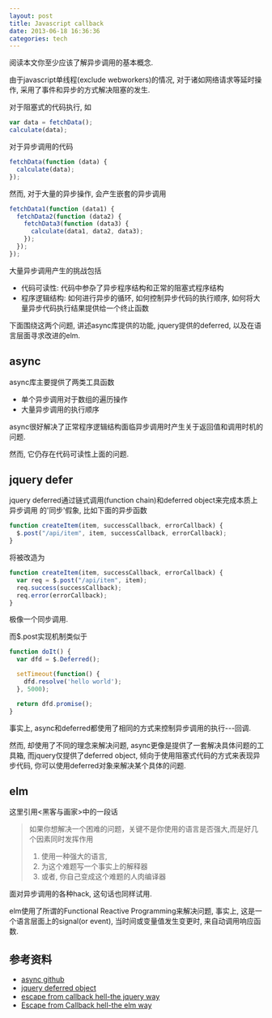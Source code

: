 ```yaml
---
layout: post
title: Javascript callback
date: 2013-06-18 16:36:36
categories: tech
---
```

阅读本文你至少应该了解异步调用的基本概念.

由于javascript单线程(exclude webworkers)的情况, 对于诸如网络请求等延时操作, 采用了事件和异步的方式解决阻塞的发生.

对于阻塞式的代码执行, 如

```javascript
var data = fetchData();
calculate(data);
```

对于异步调用的代码

```javascript
fetchData(function (data) {
  calculate(data);
});
```

然而, 对于大量的异步操作, 会产生嵌套的异步调用

```javascript
fetchData1(function (data1) {
  fetchData2(function (data2) {
    fetchData3(function (data3) {
      calculate(data1, data2, data3);
    });
  });
});
```

大量异步调用产生的挑战包括

* 代码可读性: 代码中参杂了异步程序结构和正常的阻塞式程序结构
* 程序逻辑结构: 如何进行异步的循环, 如何控制异步代码的执行顺序, 如何将大量异步代码执行结果提供给一个终止函数

下面围绕这两个问题, 讲述async库提供的功能, jquery提供的deferred, 以及在语言层面寻求改进的elm.

## async
async库主要提供了两类工具函数

* 单个异步调用对于数组的遍历操作
* 大量异步调用的执行顺序

async很好解决了正常程序逻辑结构面临异步调用时产生关于返回值和调用时机的问题.

然而, 它仍存在代码可读性上面的问题.

## jquery defer
jquery deferred通过链式调用(function chain)和deferred object来完成本质上异步调用
的'同步'假象, 比如下面的异步函数

```javascript
function createItem(item, successCallback, errorCallback) {
  $.post("/api/item", item, successCallback, errorCallback);
}
```

将被改造为

```javascript
function createItem(item, successCallback, errorCallback) {
  var req = $.post("/api/item", item);
  req.success(successCallback);
  req.error(errorCallback);
}
```

极像一个同步调用.

而$.post实现机制类似于

```javascript
function doIt() {
  var dfd = $.Deferred();

  setTimeout(function() {
    dfd.resolve('hello world');
  }, 5000);

  return dfd.promise();
}
```

事实上, async和deferred都使用了相同的方式来控制异步调用的执行---回调.

然而, 却使用了不同的理念来解决问题, async更像是提供了一套解决具体问题的工具箱,
而jquery仅提供了deferred object, 倾向于使用阻塞式代码的方式来表现异步代码,
你可以使用deferred对象来解决某个具体的问题.

## elm
这里引用&lt;黑客与画家&gt;中的一段话

> 如果你想解决一个困难的问题，关键不是你使用的语言是否强大,而是好几个因素同时发挥作用
>
> 1. 使用一种强大的语言,
> 2. 为这个难题写一个事实上的解释器
> 3. 或者, 你自己变成这个难题的人肉编译器

面对异步调用的各种hack, 这句话也同样试用.

elm使用了所谓的Functional Reactive Programming来解决问题, 事实上, 这是一个语言层面上的signal(or event), 当时间或变量值发生变更时, 来自动调用响应函数.

## 参考资料

* [async github](https://github.com/caolan/async)
* [jquery deferred object](http://api.jquery.com/category/deferred-object/)
* [escape from callback hell-the jquery way](http://ianbishop.github.io/blog/2013/01/13/escape-from-callback-hell/)
* [Escape from Callback hell-the elm way](http://elm-lang.org/learn/Escape-from-Callback-Hell.elm)
